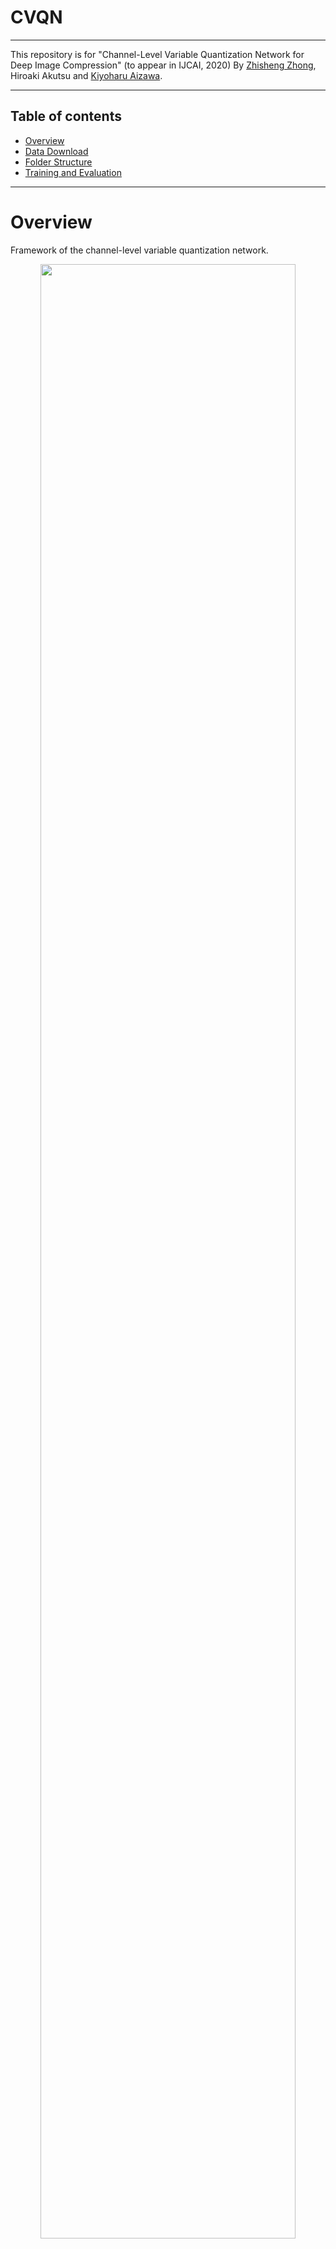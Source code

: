 # CVQN
***********************************************************************************************************
This repository is for "Channel-Level Variable Quantization Network for Deep Image Compression"
(to appear in IJCAI, 2020)
By [Zhisheng Zhong](https://zzs1994.github.io), Hiroaki Akutsu and [Kiyoharu Aizawa](https://www.hal.t.u-tokyo.ac.jp/~aizawa/).


***********************************************************************************************************
## Table of contents
- [Overview](#overview)
- [Data Download](#data-download)
- [Folder Structure](#folder-structure)
- [Training and Evaluation](#training-and-evaluation)
***********************************************************************************************************

# Overview
Framework of the channel-level variable quantization network.
<div align=center><img src="https://github.com/zzs1994/CVQN/blob/master/page_image/overview_CVQN.jpg" width="90%" height="90%"></div align=center>

# Dependencies
- Python (3.7.5)
- PyTorch (1.2.0)
- torchvision (0.4.0)
- PyYaml (5.2)
- tensorboard (2.0.1)



# Data Download
These training datasets can be downloaded from the above links.

- [DIV2K](https://data.vision.ee.ethz.ch/cvl/DIV2K)

- [Flickr2K](http://cv.snu.ac.kr/research/EDSR/Flickr2K.tar)

- [CLIC2019](https://www.compression.cc/challenge)

# Folder Structure
Your folder may be similar to this:

```
__CVQN__
--logs (log folder)
--ckps (checkpoint folder)
--tbs (tensorboard log folder)
--yaml (yaml folder)
--pytorch_msssim
--config
--python file
```

# Training and Evaluation
Please modify the training & evaluation dataset path in `yaml/XXX.yaml`. You can also modify other parameters in the same file. 

An example to train a model:

```bash
python main_train_eval.py --config yaml/XXX.yaml
```

### Citation
If you find this code useful, please cite our paper:

```
@inproceedings{Zhong2020CVQN,
  title     = {Channel-Level Variable Quantization Network for Deep Image Compression},
  author    = {Zhong, Zhisheng and Akutsu, Hiroaki and Aizawa, Kiyoharu},
  booktitle = {Proceedings of the International Joint Conference on Artificial Intelligence, (IJCAI)},
  pages     = {467--473},
  year      = {2020}
}
```